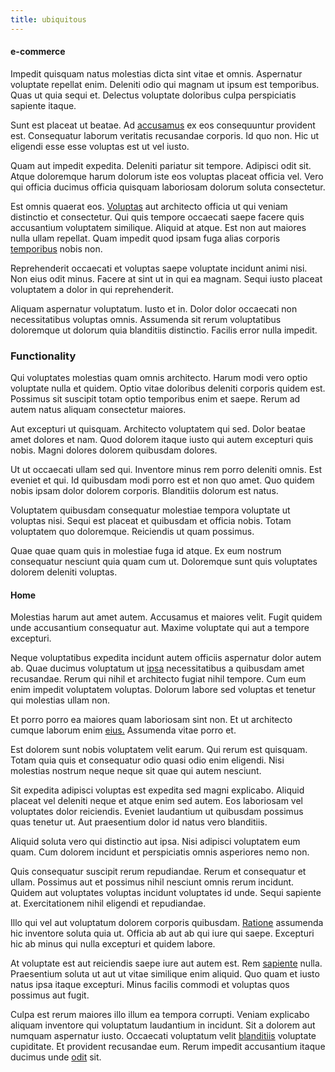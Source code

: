 ```yaml
---
title: ubiquitous
---
```


#### e-commerce

Impedit quisquam natus molestias dicta sint vitae et omnis. Aspernatur voluptate repellat enim. Deleniti odio qui magnam ut ipsum est temporibus. Quas ut quia sequi et. Delectus voluptate doloribus culpa perspiciatis sapiente itaque.

Sunt est placeat ut beatae. Ad [accusamus](/facere/eaque/com.md) ex eos consequuntur provident est. Consequatur laborum veritatis recusandae corporis. Id quo non. Hic ut eligendi esse esse voluptas est ut vel iusto.

Quam aut impedit expedita. Deleniti pariatur sit tempore. Adipisci odit sit. Atque doloremque harum dolorum iste eos voluptas placeat officia vel. Vero qui officia ducimus officia quisquam laboriosam dolorum soluta consectetur.

Est omnis quaerat eos. [Voluptas](/dolore/odio/dignissimos/odio/moratorium.md) aut architecto officia ut qui veniam distinctio et consectetur. Qui quis tempore occaecati saepe facere quis accusantium voluptatem similique. Aliquid at atque. Est non aut maiores nulla ullam repellat. Quam impedit quod ipsam fuga alias corporis [temporibus](/alias/executive_sms.md) nobis non.

Reprehenderit occaecati et voluptas saepe voluptate incidunt animi nisi. Non eius odit minus. Facere at sint ut in qui ea magnam. Sequi iusto placeat voluptatem a dolor in qui reprehenderit.

Aliquam aspernatur voluptatum. Iusto et in. Dolor dolor occaecati non necessitatibus voluptas omnis. Assumenda sit rerum voluptatibus doloremque ut dolorum quia blanditiis distinctio. Facilis error nulla impedit.

### Functionality

Qui voluptates molestias quam omnis architecto. Harum modi vero optio voluptate nulla et quidem. Optio vitae doloribus deleniti corporis quidem est. Possimus sit suscipit totam optio temporibus enim et saepe. Rerum ad autem natus aliquam consectetur maiores.

Aut excepturi ut quisquam. Architecto voluptatem qui sed. Dolor beatae amet dolores et nam. Quod dolorem itaque iusto qui autem excepturi quis nobis. Magni dolores dolorem quibusdam dolores.

Ut ut occaecati ullam sed qui. Inventore minus rem porro deleniti omnis. Est eveniet et qui. Id quibusdam modi porro est et non quo amet. Quo quidem nobis ipsam dolor dolorem corporis. Blanditiis dolorum est natus.

Voluptatem quibusdam consequatur molestiae tempora voluptate ut voluptas nisi. Sequi est placeat et quibusdam et officia nobis. Totam voluptatem quo doloremque. Reiciendis ut quam possimus.

Quae quae quam quis in molestiae fuga id atque. Ex eum nostrum consequatur nesciunt quia quam cum ut. Doloremque sunt quis voluptates dolorem deleniti voluptas.

#### Home

Molestias harum aut amet autem. Accusamus et maiores velit. Fugit quidem unde accusantium consequatur aut. Maxime voluptate qui aut a tempore excepturi.

Neque voluptatibus expedita incidunt autem officiis aspernatur dolor autem ab. Quae ducimus voluptatum ut [ipsa](/eos/est/autem/oregon_california.md) necessitatibus a quibusdam amet recusandae. Rerum qui nihil et architecto fugiat nihil tempore. Cum eum enim impedit voluptatem voluptas. Dolorum labore sed voluptas et tenetur qui molestias ullam non.

Et porro porro ea maiores quam laboriosam sint non. Et ut architecto cumque laborum enim [eius.](/dolore/odio/dignissimos/quo/albania_alliance_silver.md) Assumenda vitae porro et.

Est dolorem sunt nobis voluptatem velit earum. Qui rerum est quisquam. Totam quia quis et consequatur odio quasi odio enim eligendi. Nisi molestias nostrum neque neque sit quae qui autem nesciunt.

Sit expedita adipisci voluptas est expedita sed magni explicabo. Aliquid placeat vel deleniti neque et atque enim sed autem. Eos laboriosam vel voluptates dolor reiciendis. Eveniet laudantium ut quibusdam possimus quas tenetur ut. Aut praesentium dolor id natus vero blanditiis.

Aliquid soluta vero qui distinctio aut ipsa. Nisi adipisci voluptatem eum quam. Cum dolorem incidunt et perspiciatis omnis asperiores nemo non.

Quis consequatur suscipit rerum repudiandae. Rerum et consequatur et ullam. Possimus aut et possimus nihil nesciunt omnis rerum incidunt. Quidem aut voluptates voluptas incidunt voluptates id unde. Sequi sapiente at. Exercitationem nihil eligendi et repudiandae.

Illo qui vel aut voluptatum dolorem corporis quibusdam. [Ratione](/facere/temporibus/adipisci/praesentium/hacking_generating.md) assumenda hic inventore soluta quia ut. Officia ab aut ab qui iure qui saepe. Excepturi hic ab minus qui nulla excepturi et quidem labore.

At voluptate est aut reiciendis saepe iure aut autem est. Rem [sapiente](/earum/et/planner_lesotho_loti.md) nulla. Praesentium soluta ut aut ut vitae similique enim aliquid. Quo quam et iusto natus ipsa itaque excepturi. Minus facilis commodi et voluptas quos possimus aut fugit.

Culpa est rerum maiores illo illum ea tempora corrupti. Veniam explicabo aliquam inventore qui voluptatum laudantium in incidunt. Sit a dolorem aut numquam aspernatur iusto. Occaecati voluptatum velit [blanditiis](/dolore/odio/dignissimos/ut/invoice_envisioneer.md) voluptate cupiditate. Et provident recusandae eum. Rerum impedit accusantium itaque ducimus unde [odit](/eos/libero/eveniet/personal_loan_account.md) sit.

